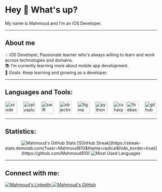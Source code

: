 <h1 align="left">Hey 👋 What's up?</h1>

<p align="left">My name is Mahmoud and I'm an iOS Developer.</p>

---

<h2 align="left">About me</h2>

<p align="left">
💡 iOS Developer, Passionate learner who's always willing to learn and work across technologies and domains.<br>
📚 I'm currently learning more about mobile app development.<br>
🎯 Goals: Keep learning and growing as a developer.
</p>

---

<h2 align="left">Languages and Tools:</h2>

<div align="left">
  <img src="https://cdn.jsdelivr.net/gh/devicons/devicon/icons/xcode/xcode-original.svg" height="40" alt="xcode logo"  />
  <img width="12" />
  <img src="https://cdn.jsdelivr.net/gh/devicons/devicon/icons/cplusplus/cplusplus-original.svg" height="40" alt="cplusplus logo"  />
  <img width="12" />
  <img src="https://cdn.jsdelivr.net/gh/devicons/devicon/icons/swift/swift-original.svg" height="40" alt="swift logo"  />
  <img width="12" />
  <img src="https://cdn.jsdelivr.net/gh/devicons/devicon/icons/objectivec/objectivec-plain.svg" height="40" alt="objectivec logo"  />
  <img width="12" />
  <img src="https://cdn.jsdelivr.net/gh/devicons/devicon/icons/figma/figma-original.svg" height="40" alt="figma logo"  />
  <img width="12" />
  <img src="https://cdn.jsdelivr.net/gh/devicons/devicon/icons/python/python-original.svg" height="40" alt="python logo"  />
  <img width="12" />
  <img src="https://cdn.jsdelivr.net/gh/devicons/devicon/icons/csharp/csharp-original.svg" height="40" alt="csharp logo"  />
  <img src="https://cdn.jsdelivr.net/gh/devicons/devicon/icons/firebase/firebase-plain.svg" height="40" alt="firebase logo"  />
  <img width="12" />
  <img src="https://cdn.jsdelivr.net/gh/devicons/devicon/icons/github/github-original.svg" height="40" alt="github logo"  />
</div>

---

<h2 align="left">Statistics:</h2>

<div align="center">
  <img src="https://github-readme-stats.vercel.app/api?username=Mahmoud810&show_icons=true&theme=radical" alt="Mahmoud's GitHub Stats" />
  <!--<img src="https://github-readme-streak-stats.herokuapp.com?user=mahmoud810&theme=radical&hide_border=true" alt="Mahmoud's GitHub Streak" /> -->
  [![GitHub Streak](https://streak-stats.demolab.com/?user=Mahmoud810&theme=radical&hide_border=true)](https://github.com/Mahmoud810)
  <img src="https://github-readme-stats.vercel.app/api/top-langs/?username=Mahmoud810&layout=compact&theme=radical" alt="Most Used Languages" />
</div>

---

<h2 align="left">Connect with me:</h2>

<p align="left">
<a href="https://linkedin.com/in/mahmoud-refat-b24026235" target="_blank">
  <img src="https://img.shields.io/badge/LinkedIn-0077B5?logo=linkedin&logoColor=white" alt="Mahmoud's LinkedIn" />
</a>
<a href="https://github.com/mahmoud810" target="_blank">
  <img src="https://img.shields.io/badge/GitHub-181717?logo=github&logoColor=white" alt="Mahmoud's GitHub" />
</a>
</p>
